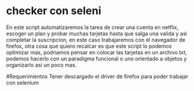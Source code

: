 # checker con seleni

En este script automatizaremos la tarea de crear una cuenta en netflix, escoger un plan y probar muchas tarjetas hasta que salga una valida y asi completar 
la suscripcion, en este caso trabajaremos con el navegador de firefox, otra cosa que quiero recalcar es que este script lo podemos optimizar mas, podriamos pensar
en colocar las tarjetas en un archivo.txt, podemos hacerlo con un paradigma funcional o uno orientado a objetos y organizarlo asi un poco mas.

#Requerimientos
Tener descargado el driver de firefox para poder trabajar con selenium


